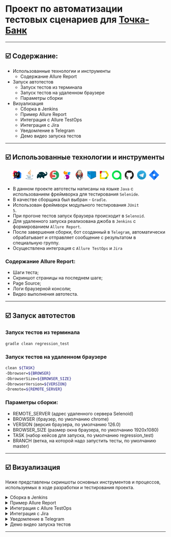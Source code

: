 # Проект по автоматизации тестовых сценариев для <a href="https://tochka.com/"> Точка-Банк</a></h1>
****
## ☑️ Содержание:
- Использованные технологии и инструменты
    - Содержание Allure Report
- Запуск автотестов
    - Запуск тестов из терминала
    - Запуск тестов на удаленном браузере
    - Параметры сборки
- Визуализация
    - Сборка в Jenkins
    - Пример Allure Report
    - Интеграция с Allure TestOps
    - Интеграция с Jira
    - Уведомление в Telegram
    - Демо видео запуска тестов
****

## ☑️ Использованные технологии и инструменты

<p align="center">
<img width="7%" title="IntelliJ IDEA" src="media/logo/Idea.svg">
<img width="7%" title="Java" src="media/logo/Java.svg">
<img width="7%" title="Gradle" src="media/logo/Gradle.svg">
<img width="7%" title="JUnit5" src="media/logo/Junit5.svg">
<img width="7%" title="Selenide" src="media/logo/Selenide.svg">
<img width="7%" title="Jenkins" src="media/logo/Jenkins.svg">
<img width="7%" title="Selenoid" src="media/logo/Selenoid.svg">
<img width="7%" title="Allure Report" src="media/logo/Allure.svg">
<img width="7%" title="Allure TestOps" src="media/logo/Allure_TO.svg">
<img width="7%" title="GitHub" src="media/logo/GitHub.svg">
<img width="7%" title="Telegram" src="media/logo/Telegram.svg">
<img width="7%" title="Jira" src="media/logo/Jira.svg">
</p>

- В данном проекте автотесты написаны на языке <code>Java</code> с использованием фреймворка для тестирования <code>Selenide</code>.
- В качестве сборщика был выбран - <code>Gradle</code>.
- Использован фреймворк модульного тестирования <code>JUnit 5</code>.
- При прогоне тестов запуск браузера происходит в <code>Selenoid</code>.
- Для удаленного запуска реализована джоба в <code>Jenkins</code> с формированием <code>Allure Report</code>.
- После завершения сборки, бот созданный в <code>Telegram</code>, автоматически обрабатывает и отправляет сообщение с результатом в специальную группу.
- Осуществлена интеграция с <code>Allure TestOps</code> и <code>Jira</code>

### Содержание Allure Report:
- Шаги теста;
- Скриншот страницы на последнем шаге;
- Page Source;
- Логи браузерной консоли;
- Видео выполнения автотеста.
****

## ☑️ Запуск автотестов
### Запуск тестов из терминала

```bash  
gradle clean regression_test
```
### Запуск тестов на удаленном браузере
```bash  
clean ${TASK}
-Dbrowser=${BROWSER}
-DbrowserSize=${BROWSER_SIZE}
-DbrowserVersion=${VERSION}
-Dremote=${REMOTE_SERVER}
```
### Параметры сборки:
- REMOTE_SERVER (адрес удаленного сервера Selenoid)
- BROWSER (браузер, по умолчанию chrome)
- VERSION (версия браузера, по умолчанию 126.0)
- BROWSER_SIZE (размер окна браузера, по умолчанию 1920x1080)
- TASK (набор кейсов для запуска, по умолчанию regression_test)
- BRANCH (ветка, на которой надо запустить тесты, по умолчанию master)
****

## ☑️ Визуализация
Ниже представлены скриншоты основных инструментов и процессов, используемых в ходе разработки и тестирования проекта.
<details>
  <summary>Сборка в Jenkins</summary>
<p align="center">
<img width="100%" title="Jenkins" src="media/screenshots/Jenkins.png">
</p>
</details>

<details>
  <summary>Пример Allure Report</summary>

#### Превью

<p align="center">
<img width="100%" title="AllureReportPreview" src="media/screenshots/AllureReportPreview.png">
</p>

#### Результат выполнения теста

<p align="center">
<img width="100%" title="AllureReport" src="media/screenshots/AllureReport.png">
</p>

#### Графики

<p align="center">
<img width="100%" title="AllureReportGraphs" src="media/screenshots/AllureReportGraphs.png">
</p>

</details>

<details>
  <summary>Интеграция с Allure TestOps</summary>
<p align="center">
<img width="100%" title="AllureTestOps" src="media/screenshots/AllureTestOps.png">
</p>
</details>

<details>
  <summary>Интеграция с Jira</summary>
<p align="center">
<img width="100%" title="Jira" src="media/screenshots/Jira.png">
</p>
</details>

<details>
  <summary>Уведомление в Telegram</summary>
<p align="center">
<img width="60%" title="Telegram" src="media/screenshots/Telegram.png">
</p>
</details>

<details>
  <summary>Демо видео запуска тестов</summary>
<p align="center">
  <img width="100%" title="Selenoid Video" src="media/video/video.gif">
</p>
</details>

****